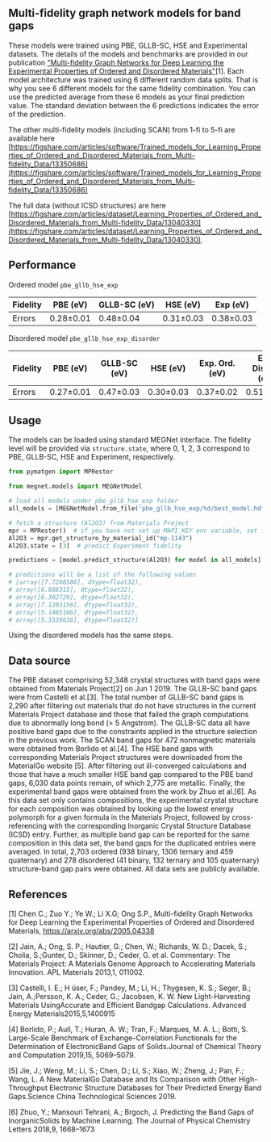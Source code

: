 ## Multi-fidelity graph network models for band gaps

These models were trained using PBE, GLLB-SC, HSE and Experimental datasets.
The details of the models and benchmarks are provided in our publication
["Multi-fidelity Graph Networks for Deep Learning the Experimental Properties of Ordered and Disordered Materials"](https://arxiv.org/abs/2005.04338)[1]. Each model architecture was trained using 6 different random data splits. That is why you see 6 different models for the same fidelity combination. You can use the predicted average from these 6 models as your final prediction value. The standard deviation between the 6 predictions indicates the error of the prediction.

The other multi-fidelity models (including SCAN) from 1-fi to 5-fi are available here [https://figshare.com/articles/software/Trained_models_for_Learning_Properties_of_Ordered_and_Disordered_Materials_from_Multi-fidelity_Data/13350686](https://figshare.com/articles/software/Trained_models_for_Learning_Properties_of_Ordered_and_Disordered_Materials_from_Multi-fidelity_Data/13350686)

The full data (without ICSD structures) are here [https://figshare.com/articles/dataset/Learning_Properties_of_Ordered_and_Disordered_Materials_from_Multi-fidelity_Data/13040330](https://figshare.com/articles/dataset/Learning_Properties_of_Ordered_and_Disordered_Materials_from_Multi-fidelity_Data/13040330).
## Performance
Ordered model `pbe_gllb_hse_exp`

| Fidelity | PBE (eV)   |GLLB-SC (eV)|  HSE (eV) |Exp (eV)      |
|----------|------------|------------|-----------|--------------| 
| Errors   | 0.28±0.01  | 0.48±0.04  | 0.31±0.03 | 0.38±0.03    |


Disordered model `pbe_gllb_hse_exp_disorder`

| Fidelity | PBE (eV)   |GLLB-SC (eV)|  HSE (eV) |Exp. Ord. (eV) | Exp. Disord. (eV)|
|----------|------------|------------|-----------|--------------|------------------|
| Errors   | 0.27±0.01  | 0.47±0.03  | 0.30±0.03 | 0.37±0.02    | 0.51±0.11        |

## Usage


The models can be loaded using standard MEGNet interface. The fidelity level will be provided via `structure.state`, where 0, 1, 2, 3 correspond to PBE, GLLB-SC, HSE and Experiment, respectively.
 

```python
from pymatgen import MPRester

from megnet.models import MEGNetModel

# load all models under pbe_gllb_hse_exp folder
all_models = [MEGNetModel.from_file('pbe_gllb_hse_exp/%d/best_model.hdf5' % i) for i in range(6)]

# fetch a structure (Al2O3) from Materials Project
mpr = MPRester()  # if you have not set up MAPI_KEY env variable, set it here.
Al2O3 = mpr.get_structure_by_material_id("mp-1143")
Al2O3.state = [3]  # predict Experiment fidelity

predictions = [model.predict_structure(Al2O3) for model in all_models]

# predictions will be a list of the following values
# [array([7.7208586], dtype=float32),
# array([6.888315], dtype=float32),
# array([6.302729], dtype=float32),
# array([7.1203156], dtype=float32),
# array([5.1465106], dtype=float32),
# array([5.3330636], dtype=float32)]
```

Using the disordered models has the same steps.

## Data source

The PBE dataset comprising 52,348 crystal structures with band gaps were obtained from Materials Project[2] on Jun 1 2019.
The GLLB-SC band gaps were from Castelli et al.[3]. The total number of GLLB-SC band gaps is 2,290 after filtering out materials that do not have structures in the current Materials Project database and those that failed the graph computations due to abnormally long bond (> 5 Angstrom). 
The GLLB-SC data all have positive band gaps due to the constraints applied in the structure selection in the previous work. 
The  SCAN band gaps for 472 nonmagnetic materials were obtained from Borlido et al.[4]. 
The HSE band gaps with corresponding Materials Project structures were downloaded from the MaterialGo website [5].
After filtering out ill-converged calculations and those that have a much smaller HSE band gap compared to the PBE band gaps, 6,030 data points remain, of which 2,775 are metallic. 
Finally, the experimental band gaps were obtained from the work by Zhuo et al.[6]. 
As this data set only contains compositions, the experimental crystal structure for each composition was obtained by looking up the lowest energy polymorph for a given formula in the Materials Project, followed by cross-referencing with the corresponding Inorganic Crystal Structure Database (ICSD) entry. 
Further, as multiple band gap can be reported for the same composition in this data set, the band gaps for the duplicated entries were averaged. 
In total, 2,703 ordered (938 binary, 1306 ternary and 459 quaternary) and 278 disordered (41 binary, 132 ternary and 105 quaternary) structure-band gap pairs were obtained. All data sets are publicly available.


## References 
[1] Chen C.; Zuo Y.; Ye W.; Li X.G; Ong S.P., Multi-fidelity Graph Networks for Deep Learning the Experimental Properties of Ordered and Disordered Materials, https://arxiv.org/abs/2005.04338

[2] Jain, A.;  Ong, S. P.;  Hautier, G.;  Chen, W.;  Richards, W. D.;  Dacek, S.;  Cholia, S.;Gunter, D.; Skinner, D.; Ceder, G. et al. Commentary:  The Materials Project:  A Materials Genome Approach to Accelerating Materials Innovation. APL Materials 2013,1, 011002.

[3] Castelli,  I.  E.;  H ̈user,  F.;  Pandey,  M.;  Li,  H.;  Thygesen,  K.  S.;  Seger,  B.;  Jain,  A.;Persson,  K.  A.;  Ceder,  G.;  Jacobsen,  K.  W.  New  Light-Harvesting  Materials  UsingAccurate  and  Efficient  Bandgap  Calculations. Advanced Energy Materials2015,5,1400915

[4] Borlido, P.; Aull, T.; Huran, A. W.; Tran, F.; Marques, M. A. L.; Botti, S. Large-Scale Benchmark of Exchange–Correlation Functionals for the Determination of ElectronicBand Gaps of Solids.Journal of Chemical Theory and Computation 2019,15, 5069–5079.

[5] Jie, J.; Weng, M.; Li, S.; Chen, D.; Li, S.; Xiao, W.; Zheng, J.; Pan, F.; Wang, L. A New MaterialGo Database and Its Comparison with Other High-Throughput Electronic Structure Databases for Their Predicted Energy Band Gaps.Science China Technological Sciences 2019.

[6] Zhuo,  Y.;  Mansouri  Tehrani,  A.;  Brgoch,  J.  Predicting  the  Band  Gaps  of  InorganicSolids by Machine Learning. The Journal of Physical Chemistry Letters 2018,9, 1668–1673

